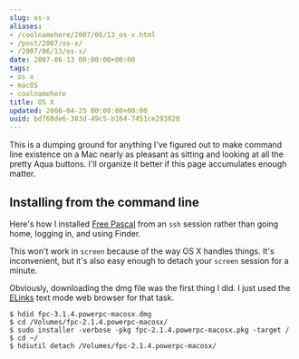 ```yaml
---
slug: os-x
aliases:
- /coolnamehere/2007/06/13_os-x.html
- /post/2007/os-x/
- /2007/06/13/os-x/
date: 2007-06-13 00:00:00+00:00
tags:
- os x
- macOS
- coolnamehere
title: OS X
updated: 2006-04-25 00:00:00+00:00
uuid: bd760de6-383d-49c5-b164-7451ce293820
---
```

This is a dumping ground for anything I've figured out to make command line
existence on a Mac nearly as pleasant as sitting and looking at all the pretty
Aqua buttons. I'll organize it better if this page accumulates enough matter.
<!-- TEASER_END -->

## Installing from the command line

Here's how I installed [Free Pascal](http://www.freepascal.org/) from an `ssh`
session rather than going home, logging in, and using Finder.

This won't work in `screen` because of the way OS X handles things. It's
inconvenient, but it's also easy enough to detach your `screen` session for a
minute.

Obviously, downloading the dmg file was the first thing I did. I just used
the [ELinks](http://elinks.or.cz/) text mode web browser for that task.

    $ hdid fpc-3.1.4.powerpc-macosx.dmg
    $ cd /Volumes/fpc-2.1.4.powerpc-macosx/
    $ sudo installer -verbose -pkg fpc-2.1.4.powerpc-macosx.pkg -target /
    $ cd ~/
    $ hdiutil detach /Volumes/fpc-2.1.4.powerpc-macosx/